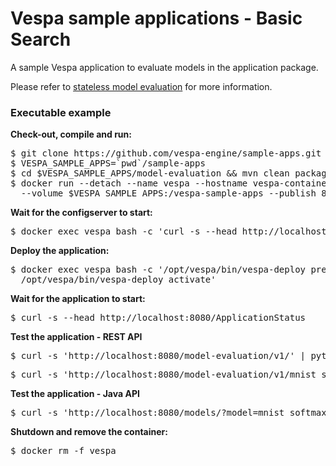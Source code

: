 <!-- Copyright 2017 Yahoo Holdings. Licensed under the terms of the Apache 2.0 license. See LICENSE in the project root. -->
# Vespa sample applications - Basic Search

A sample Vespa application to evaluate models in the application package.

Please refer to
[stateless model evaluation](https://docs.vespa.ai/documentation/stateless-model-evaluation.html)
for more information.

### Executable example

**Check-out, compile and run:**

<pre data-test="exec">
$ git clone https://github.com/vespa-engine/sample-apps.git
$ VESPA_SAMPLE_APPS=`pwd`/sample-apps
$ cd $VESPA_SAMPLE_APPS/model-evaluation &amp;&amp; mvn clean package
$ docker run --detach --name vespa --hostname vespa-container --privileged \
  --volume $VESPA_SAMPLE_APPS:/vespa-sample-apps --publish 8080:8080 vespaengine/vespa
</pre>

**Wait for the configserver to start:**

<pre data-test="exec" data-test-wait-for="200 OK">
$ docker exec vespa bash -c 'curl -s --head http://localhost:19071/ApplicationStatus'
</pre>

**Deploy the application:**

<pre data-test="exec">
$ docker exec vespa bash -c '/opt/vespa/bin/vespa-deploy prepare /vespa-sample-apps/model-evaluation/target/application.zip && \
  /opt/vespa/bin/vespa-deploy activate'
</pre>

**Wait for the application to start:**

<pre data-test="exec" data-test-wait-for="200 OK">
$ curl -s --head http://localhost:8080/ApplicationStatus
</pre>

**Test the application - REST API**

<pre data-test="exec" data-test-assert-contains="mnist_softmax">
$ curl -s 'http://localhost:8080/model-evaluation/v1/' | python -m json.tool
</pre>

<pre data-test="exec" data-test-assert-contains="-0.35465">
$ curl -s 'http://localhost:8080/model-evaluation/v1/mnist_softmax/eval?Placeholder=%7B%7Bd0%3A0%2Cd1%3A0%7D%3A0.1%7D' | python -m json.tool
</pre>

**Test the application - Java API**

<pre data-test="exec" data-test-assert-contains="-0.35465">
$ curl -s 'http://localhost:8080/models/?model=mnist_softmax&function=default.add&argumentName=Placeholder&argumentValue=%7B%7Bd0%3A0%2Cd1%3A0%7D%3A0.1%7D' | python -m json.tool
</pre>

**Shutdown and remove the container:**

<pre data-test="after">
$ docker rm -f vespa
</pre>

